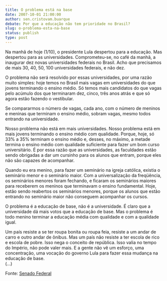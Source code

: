 ```yaml
---
title: O problema está na base
date: 2007-10-01 21:00:00
author: sen.cristovam.buarque
debate: Por que a educação não tem prioridade no Brasil?
slug: o-problema-esta-na-base
status: publish 
type: post
---
```


  
Na manhã de hoje (1/10), o presidente Lula despertou para a educação. Mas despertou para as universidades. Comprometeu-se, no café da manhã, a inaugurar dez novas universidades federais no Brasil. Acho que precisamos de mais 30, 40, 50, 100 universidades federais, e não dez.  
  
O problema não será resolvido por essas universidades, por uma razão muito simples: hoje temos no Brasil mais vagas em universidades do que jovens terminando o ensino médio. Só temos mais candidatos do que vagas pelo acúmulo dos que terminaram dez, cinco, três anos atrás e que só agora estão fazendo o vestibular.  
  
Se compararmos o número de vagas, cada ano, com o número de meninos e meninas que terminam o ensino médio, sobram vagas, mesmo todos entrando na universidade.  
  
Nosso problema não está em mais universidades. Nosso problema está em mais jovens terminando o ensino médio com qualidade. Porque, hoje, só 33% a 35% terminam o ensino médio e, desses, no máximo, a metade termina o ensino médio com qualidade suficiente para fazer um bom curso universitário. É por essa razão que as universidades, as faculdades estão sendo obrigadas a dar um cursinho para os alunos que entram, porque eles não são capazes de acompanhar.  
  
Quando eu era menino, para fazer um seminário na igreja católica, existia o seminário menor e o seminário maior. Com a universalização da freqüência, os seminários menores foram fechando, e ficaram os seminários maiores para receberem os meninos que terminavam o ensino fundamental. Hoje, estão sendo reabertos os seminários menores, porque os alunos que estão entrando no seminário maior não conseguem acompanhar os cursos.  
  
O problema é a educação de base, não é a universidade. É claro que a universidade dá mais votos que a educação de base. Mas o problema é todo menino terminar a educação média com qualidade e com a qualidade igual.  
  
Um país resiste a se ter roupa bonita ou roupa feia, resiste a um andar de carro e outro andar de ônibus. Mas um país não resiste a ter escola de rico e escola de pobre. Isso nega o conceito de república. Isso valia no tempo do Império, não pode valer mais. E a gente não vê um esforço, uma concentração, uma vocação do governo Lula para fazer essa mudança na educação de base.  
(...)  
  
Fonte: [Senado Federal](http://www.senado.gov.br/sf/atividade/Plenario/sessao/disc/listaDisc.asp?s=167.1.53.O)
